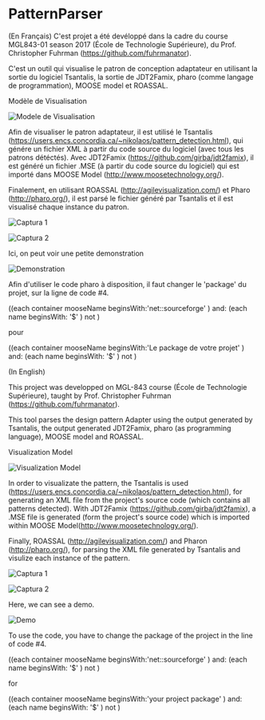 # PatternParser

(En Français)
C'est projet a été devéloppé dans la cadre du course MGL843-01 season 2017 (École de Technologie Supérieure), du Prof. Christopher Fuhrman (https://github.com/fuhrmanator).

C'est un outil qui visualise le patron de conception adaptateur en utilisant la sortie du logiciel Tsantalis, la sortie de JDT2Famix, pharo (comme langage de programmation), MOOSE model et ROASSAL.

Modèle de Visualisation 

![Modele de Visualisation](https://github.com/tebo93/PatternParser/blob/master/imagen%20modelo%20de%20visualisation.PNG)

Afin de visualiser le patron adaptateur, il est utilisé le Tsantalis (https://users.encs.concordia.ca/~nikolaos/pattern_detection.html), qui génére un fichier XML à partir du code source du logiciel (avec tous les patrons détéctés). Avec JDT2Famix (https://github.com/girba/jdt2famix), il est généré un fichier .MSE (à partir du code source du logiciel) qui est importé dans MOOSE Model (http://www.moosetechnology.org/).

Finalement, en utilisant ROASSAL (http://agilevisualization.com/) et Pharo (http://pharo.org/), il est parsé le fichier généré par Tsantalis et il est visualisé chaque instance du patron.


![Captura 1](https://github.com/tebo93/PatternParser/blob/master/Capture%201.PNG)

![Captura 2](https://github.com/tebo93/PatternParser/blob/master/Captura%202.PNG)

Ici, on peut voir une petite demonstration

![Demonstration](https://www.youtube.com/watch?v=FaypkVeFVpQ)

Afin d'utiliser le code pharo à disposition, il faut changer le 'package' du projet, sur la ligne de code #4.

((each container mooseName beginsWith:'net::sourceforge' ) and: (each name beginsWith: '$' ) not )

pour

((each container mooseName beginsWith:'Le package de votre projet' ) and: (each name beginsWith: '$' ) not )

(In English)

This project was developped on MGL-843 course (École de Technologie Supérieure), taught by Prof. Christopher Fuhrman (https://github.com/fuhrmanator).

This tool parses the design pattern Adapter using the output generated by Tsantalis, the output generated JDT2Famix, pharo (as programming language), MOOSE model and ROASSAL.

Visualization Model

![Visualization Model](https://github.com/tebo93/PatternParser/blob/master/imagen%20modelo%20de%20visualisation.PNG)

In order to visualizate the pattern, the Tsantalis is used (https://users.encs.concordia.ca/~nikolaos/pattern_detection.html), for generating an XML file from the project's source code (which contains all patterns detected). With JDT2Famix (https://github.com/girba/jdt2famix), a .MSE file is generated (form the project's source code) which is imported within MOOSE Model(http://www.moosetechnology.org/).

Finally, ROASSAL (http://agilevisualization.com/) and Pharon (http://pharo.org/), for parsing the XML file generated by Tsantalis and visulize each instance of the pattern.

![Captura 1](https://github.com/tebo93/PatternParser/blob/master/Capture%201.PNG)

![Captura 2](https://github.com/tebo93/PatternParser/blob/master/Captura%202.PNG)

Here, we can see a demo.

![Demo](https://www.youtube.com/watch?v=FaypkVeFVpQ)

To use the code, you have to change the package of the project in the line of code #4.

((each container mooseName beginsWith:'net::sourceforge' ) and: (each name beginsWith: '$' ) not )

for

((each container mooseName beginsWith:'your project package' ) and: (each name beginsWith: '$' ) not )

